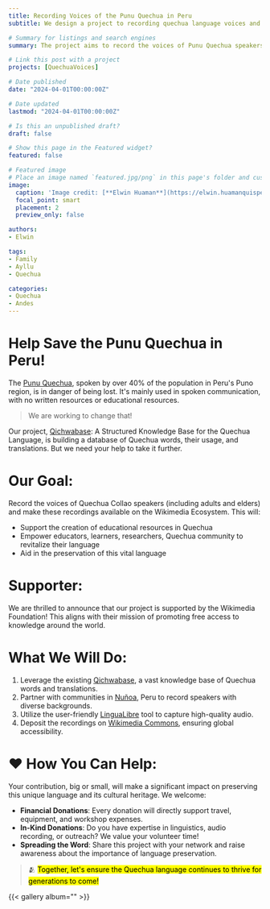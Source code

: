 ```yaml
---
title: Recording Voices of the Punu Quechua in Peru
subtitle: We design a project to recording quechua language voices and make them findable, accessible, interoperable, and reusable We brought our traditions, knowledge, and culture on the breeding of alpacas.

# Summary for listings and search engines
summary: The project aims to record the voices of Punu Quechua speakers (including adults and elders) and make these recordings available on the Wikimedia Ecosystem and Qichwabase.

# Link this post with a project
projects: [QuechuaVoices]

# Date published
date: "2024-04-01T00:00:00Z"

# Date updated
lastmod: "2024-04-01T00:00:00Z"

# Is this an unpublished draft?
draft: false

# Show this page in the Featured widget?
featured: false

# Featured image
# Place an image named `featured.jpg/png` in this page's folder and customize its options here.
image:
  caption: 'Image credit: [**Elwin Huaman**](https://elwin.huamanquispe.com/)'
  focal_point: smart
  placement: 2
  preview_only: false

authors:
- Elwin

tags:
- Family
- Ayllu
- Quechua

categories:
- Quechua
- Andes
---
```


<!--more-->
# Help Save the Punu Quechua in Peru!
The [Punu Quechua](https://en.wikipedia.org/wiki/Puno_Quechua), spoken by over 40% of the population in Peru's Puno region, is in danger of being lost. It's mainly used in spoken communication, with no written resources or educational resources.

> We are working to change that!

Our project, [Qichwabase](https://qichwa.wikibase.cloud/): A Structured Knowledge Base for the Quechua Language, is building a database of Quechua words, their usage, and translations. But we need your help to take it further.

# Our Goal:

Record the voices of Quechua Collao speakers (including adults and elders) and make these recordings available on the Wikimedia Ecosystem. This will:

- Support the creation of educational resources in Quechua
- Empower educators, learners, researchers, Quechua community to revitalize their language
- Aid in the preservation of this vital language

# Supporter:
We are thrilled to announce that our project is supported by the Wikimedia Foundation! This aligns with their mission of promoting free access to knowledge around the world.

# What We Will Do:

1. Leverage the existing [Qichwabase](https://qichwa.wikibase.cloud/), a vast knowledge base of Quechua words and translations.
2. Partner with communities in [Nuñoa](https://es.wikipedia.org/wiki/Distrito_de_Nuñoa), Peru to record speakers with diverse backgrounds.
3. Utilize the user-friendly [LinguaLibre](https://lingualibre.org/) tool to capture high-quality audio.
4. Deposit the recordings on [Wikimedia Commons](https://commons.wikimedia.org/), ensuring global accessibility.

# :heart: How You Can Help:

Your contribution, big or small, will make a significant impact on preserving this unique language and its cultural heritage. We welcome:

- **Financial Donations**: Every donation will directly support travel, equipment, and workshop expenses.
- **In-Kind Donations**: Do you have expertise in linguistics, audio recording, or outreach? We value your volunteer time!
- **Spreading the Word**: Share this project with your network and raise awareness about the importance of language preservation.

> :people_hugging: <mark>Together, let's ensure the Quechua language continues to thrive for generations to come!</mark>

{{< gallery album="<quechuavoices>" >}}